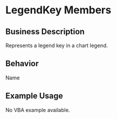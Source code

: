 # LegendKey Members

## Business Description
Represents a legend key in a chart legend.

## Behavior
Name

## Example Usage
No VBA example available.